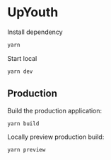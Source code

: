# UpYouth

Install dependency

```bash
yarn
```

Start local

```bash
yarn dev
```
## Production

Build the production application:

```bash
yarn build
```

Locally preview production build:

```bash
yarn preview
```
